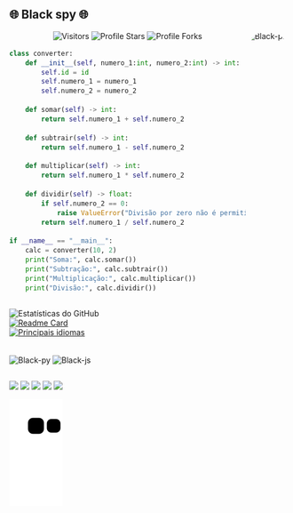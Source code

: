 ## 🌐 Black spy 🌐  
<img align="right" alt="Black-pic" height="150" style="border-radius:50px;" src="https://cdn.discordapp.com/attachments/945064310734987264/991243063575978035/40326658_1827593590695608_4263099892794130432_n.png">
<p align="center"><img src="https://gpvc.arturio.dev/Zdx1000" alt="Visitors"></a>
<img src="https://img.shields.io/badge/dynamic/json?&label=Total%20Stars&color=bb2527&style=flat&style=for-the-badge&query=%24.stars&url=https://api.github-star-counter.workers.dev/user/Zdx1000" alt="Profile Stars"></a>
<img src="https://img.shields.io/badge/dynamic/json?&label=Total%20Forks&color=bb2527&style=flat&style=for-the-badge&query=%24.forks&url=https://api.github-star-counter.workers.dev/user/Zdx1000" alt="Profile Forks"></a>

```python
class converter:
    def __init__(self, numero_1:int, numero_2:int) -> int:
        self.id = id
        self.numero_1 = numero_1
        self.numero_2 = numero_2

    def somar(self) -> int:
        return self.numero_1 + self.numero_2
    
    def subtrair(self) -> int:
        return self.numero_1 - self.numero_2
    
    def multiplicar(self) -> int:
        return self.numero_1 * self.numero_2
    
    def dividir(self) -> float:
        if self.numero_2 == 0:
            raise ValueError("Divisão por zero não é permitida.")
        return self.numero_1 / self.numero_2
    
if __name__ == "__main__":
    calc = converter(10, 2)
    print("Soma:", calc.somar())
    print("Subtração:", calc.subtrair())
    print("Multiplicação:", calc.multiplicar())
    print("Divisão:", calc.dividir())
```
##

![Estatísticas do GitHub](https://github-readme-stats.vercel.app/api?username=Zdx1000&show_icons=true&theme=midnight-purple)  
[![Readme Card](https://github-readme-stats.vercel.app/api/pin/?username=Zdx1000&repo=SlowType&theme=midnight-purple)](https://github.com/anuraghazra/github-readme-stats)   
[![Principais idiomas](https://github-readme-stats.vercel.app/api/top-langs/?username=Zdx1000&layout=compact&theme=midnight-purple)](https://github.com/Zdx1000/github-readme-stats)  

</div>
<div style="display: inline_block"><br>
  <img align="center" alt="Black-py" height="30" width="40" src="https://cdn.jsdelivr.net/gh/devicons/devicon/icons/python/python-original.svg">
  <img align="center" alt="Black-js" height="30" width="40" src="https://cdn.jsdelivr.net/gh/devicons/devicon/icons/javascript/javascript-original.svg">
</div>
  
  ##
 
<div> 
  <a href="https://www.instagram.com/danmartins46/" target="_blank"><img src="https://img.shields.io/badge/-Instagram-%23E4405F?style=for-the-badge&logo=instagram&logoColor=white" target="_blank"></a>
 <a href="https://discord.gg/Au7Q7bpg" target="_blank"><img src="https://img.shields.io/badge/Discord-7289DA?style=for-the-badge&logo=discord&logoColor=white" target="_blank"></a> 
  <a href = "mailto:danillo_martins2013@hotmail.com"><img src="https://img.shields.io/badge/-Gmail-%23333?style=for-the-badge&logo=gmail&logoColor=white" target="_blank"></a>
    <a href = "https://github.com/Zdx1000"><img src="https://img.shields.io/badge/GitHub-100000?style=for-the-badge&logo=github&logoColor=white" target="_blank"></a>
        <a href = ""><img src="https://img.shields.io/badge/Windows-0078D6?style=for-the-badge&logo=windows&logoColor=white"_blank"></a>
 
<a href="https://dsc.gg/astraadev" target="_blank"><img src="https://github.com/Zdx1000/Zdx1000/blob/output/github-contribution-grid-snake.svg" alt="snake"></a>
 
</div>
